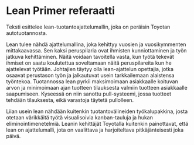 # Lean Primer referaatti

Teksti esittelee lean-tuotantoajattelumallin, joka on peräisin Toyotan autotuotannosta.

Lean tulee nähdä ajattelumallina, joka kehittyy vuosien ja vuosikymmenten mittakaavassa. Sen kaksi peruspilaria ovat ihmisten kunniottaminen ja työn jatkuva kehittäminen.
Näitä voidaan tavoitella vasta, kun työtä tekevät ihmiset on saatu koulutettua soveltamaan näitä peruspilareita kun he ajattelevat työtään. Johtajien täytyy olla lean-ajattelun
opettajia, jotka osaavat perustason työn ja jalkautuvat usein tarkkailemaan alaistensa työntekoa. Tuotannossa lean pyrkii maksimoimaan asiakkaalle koituvan arvon ja minimoimaan ajan tuotteen tilauksesta valmiin tuotteen asiakkaalle saapumiseen. Kyseessä on niin sanottu pull-systeemi, jossa tuotteet tehdään tilauksesta, eikä varastoja täytetä pullolleen.

Liian usein lean nähdään kuitenkin tuotantovälineiden työkalupakkina, josta otetaan värikkäitä työtä visualisoivia kanban-tauluja ja hukan eliminointimenetelmiä. Leanin kehittäjät Toyotalla 
kuitenkin painottavat, että lean on ajattelumalli, jota on vaalittava ja harjoiteltava pitkäjänteisesti joka päivä.

